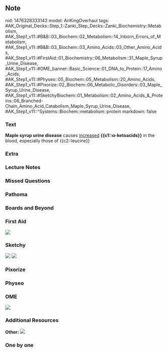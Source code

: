 ## Note
nid: 1476328333143
model: AnKingOverhaul
tags: #AK_Original_Decks::Step_1::Zanki_Step_Decks::Zanki_Biochemistry::Metabolism, #AK_Step1_v11::#B&B::03_Biochem::02_Metabolism::14_Inborn_Errors_of_Metabolism, #AK_Step1_v11::#B&B::03_Biochem::03_Amino_Acids::03_Other_Amino_Acids, #AK_Step1_v11::#FirstAid::01_Biochemistry::06_Metabolism::31_Maple_Syrup_Urine_Disease, #AK_Step1_v11::#OME_banner::Basic_Science::01_DNA_to_Protein::17_Amino_Acids, #AK_Step1_v11::#Physeo::05_Biochem::05_Metabolism::20_Amino_Acids, #AK_Step1_v11::#Pixorize::02_Biochem::06_Metabolic_Disorders::03_Maple_Syrup_Urine_Disease, #AK_Step1_v11::#SketchyBiochem::01_Metabolism::02_Amino_Acids_&_Proteins::06_Branched-Chain_Amino_Acid_Catabolism_Maple_Syrup_Urine_Disease, #AK_Step1_v11::^Systems::Biochem::metabolism::protein
markdown: false

### Text
<div>
  <b>Maple syrup urine disease</b> causes <u>increased</u>
  <b>{{c1::α-ketoacids}}</b> in the blood, especially those of
  {{c2::leucine}}
</div>

### Extra


### Lecture Notes


### Missed Questions


### Pathoma


### Boards and Beyond


### First Aid
<img src="tmpWpXAQ5.png">

### Sketchy
<img src="Screen%20Shot%202021-01-07%20at%2015.14.53.jpg">
<img src="Screen%20Shot%202021-01-07%20at%2015.15.06.jpg">

### Pixorize


### Physeo


### OME
<div class="ome-widget">
  <a href=
  "https://onlinemeded.org/spa/dna-to-protein/amino-acids/acquire?ref=anki">
  <img src="_OME_AnkiFlashcards_Lesson_2.png"></a>
</div>

### Additional Resources
<b>Other:</b> <img src="paste-21754009355184.jpg">

### One by one


